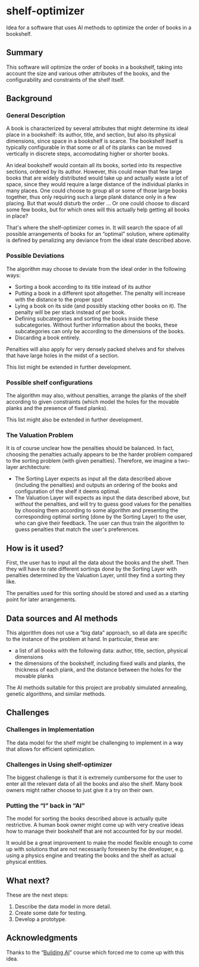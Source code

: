 # shelf-optimizer

Idea for a software that uses AI methods to optimize the order of books in a bookshelf.

## Summary

This software will optimize the order of books in a bookshelf, taking into account the size and various other attributes of the books, and the configurability and constraints of the shelf itself.

## Background

### General Description

A book is characterized by several attributes that might determine its ideal place in a bookshelf: its author, title, and section, but also its physical dimensions, since space in a bookshelf is scarce. The bookshelf itself is typically configurable in that some or all of its planks can be moved vertically in discrete steps, accomodating higher or shorter books.

An ideal bookshelf would contain all its books, sorted into its respective sections, ordered by its author. However, this could mean that few large books that are widely distributed would take up and actually waste a lot of space, since they would require a large distance of the individual planks in many places. One could choose to group all or some of those large books together, thus only requiring such a large plank distance only in a few placing. But that would disturb the order ... Or one could choose to discard some few books, but for which ones will this actually help getting all books in place?

That's where the shelf-optimizer comes in. It will search the space of all possible arrangements of books for an “optimal” solution, where optimality is defined by penalizing any deviance from the ideal state described above.

### Possible Deviations

The algorithm may choose to deviate from the ideal order in the following ways:

* Sorting a book according to its title instead of its author
* Putting a book in a different spot altogether. The penalty will increase with the distance to the proper spot
* Lying a book on its side (and possibly stacking other books on it). The penalty will be per stack instead of per book.
* Defining subcategories and sorting the books inside these subcategories. Without further information about the books, these subcategories can only be according to the dimensions of the books.
* Discarding a book entirely.

Penalties will also apply for very densely packed shelves and for shelves that have large holes in the midst of a section.

This list might be extended in further development.

### Possible shelf configurations

The algorithm may also, without penalties, arrange the planks of the shelf according to given constraints (which model the holes for the movable planks and the presence of fixed planks).

This list might also be extended in further development.

### The Valuation Problem

It is of course unclear how the penalties should be balanced. In fact, choosing the penalties actually appears to be the harder problem compared to the sorting problem (with given penalties). Therefore, we imagine a two-layer architecture:

* The Sorting Layer expects as input all the data described above (including the penalties) and outputs an ordering of the books and configuration of the shelf it deems optimal.
* The Valuation Layer will expects as input the data described above, but _without_ the penalties, and will try to guess good values for the penalties by choosing them according to some algorithm and presenting the corresponding optimal sorting (done by the Sorting Layer) to the user, who can give their feedback. The user can thus train the algorithm to guess penalties that match the user's preferences.

## How is it used?

First, the user has to input all the data about the books and the shelf. Then they will have to rate different sortings done by the Sorting Layer with penalties determined by the Valuation Layer, until they find a sorting they like.

The penalties used for this sorting should be stored and used as a starting point for later arrangements.

## Data sources and AI methods

This algorithm does not use a “big data” approach, so all data are specific to the instance of the problem at hand. In particular, these are:
* a list of all books with the following data: author, title, section, physical dimensions
* the dimensions of the bookshelf, including fixed walls and planks, the thickness of each plank, and the distance between the holes for the movable planks

The AI methods suitable for this project are probably simulated annealing, genetic algorithms, and similar methods.

## Challenges

### Challenges in Implementation

The data model for the shelf might be challenging to implement in a way that allows for efficient optimization.

### Challenges in Using shelf-optimizer

The biggest challenge is that it is extremely cumbersome for the user to enter all the relevant data of all the books and also the shelf. Many book owners might rather choose to just give it a try on their own.

### Putting the “I” back in “AI”

The model for sorting the books described above is actually quite restrictive. A human book owner might come up with very creative ideas how to manage their bookshelf that are not accounted for by our model.

It would be a great improvement to make the model flexible enough to come up with solutions that are not necessarily foreseen by the developer, e.g. using a physics engine and treating the books and the shelf as actual physical entities.

## What next?

These are the next steps:
1. Describe the data model in more detail.
2. Create some date for testing.
3. Develop a prototype.

## Acknowledgments

Thanks to the “[Building AI](https://buildingai.elementsofai.com/)” course which forced me to come up with this idea.

